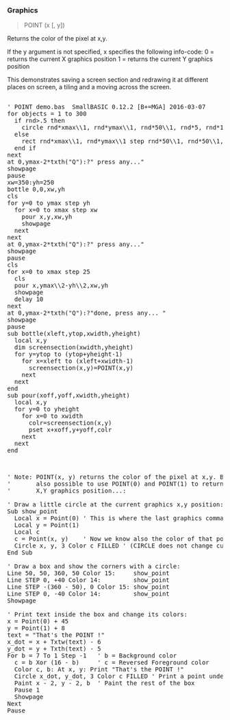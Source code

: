 ### Graphics

> POINT (x [, y])

Returns the color of the pixel at x,y.


<p>If the y argument is not specified, x specifies the following info-code:
0 = returns the current X graphics position
1 = returns the current Y graphics position

This demonstrates saving a screen section and redrawing it at different places on screen, a tiling and a moving across the screen.
<pre>

' POINT demo.bas  SmallBASIC 0.12.2 [B+=MGA] 2016-03-07
for objects = 1 to 300
  if rnd>.5 then
    circle rnd*xmax\\1, rnd*ymax\\1, rnd*50\\1, rnd*5, rnd*16/1 
  else
    rect rnd*xmax\\1, rnd*ymax\\1 step rnd*50\\1, rnd*50\\1, rnd*16/1
  end if  
next
at 0,ymax-2*txth("Q"):?" press any..."
showpage
pause
xw=350:yh=250
bottle 0,0,xw,yh
cls
for y=0 to ymax step yh
  for x=0 to xmax step xw
    pour x,y,xw,yh
    showpage
  next
next
at 0,ymax-2*txth("Q"):?" press any..."
showpage
pause
cls
for x=0 to xmax step 25
  cls
  pour x,ymax\\2-yh\\2,xw,yh
  showpage
  delay 10
next
at 0,ymax-2*txth("Q"):?"done, press any... "
showpage
pause 
sub bottle(xleft,ytop,xwidth,yheight)
  local x,y
  dim screensection(xwidth,yheight)
  for y=ytop to (ytop+yheight-1)
    for x=xleft to (xleft+xwidth-1)
      screensection(x,y)=POINT(x,y)
    next
  next
end
sub pour(xoff,yoff,xwidth,yheight)
  local x,y
  for y=0 to yheight
    for x=0 to xwidth
      colr=screensection(x,y)
      pset x+xoff,y+yoff,colr
    next
  next
end 

</pre>

<pre>

' Note: POINT(x, y) returns the color of the pixel at x,y. But it's
'       also possible to use POINT(0) and POINT(1) to return the current
'       X,Y graphics position...:

' Draw a little circle at the current graphics x,y position:
Sub show_point
  Local x = Point(0) ' This is where the last graphics command left us...
  Local y = Point(1)
  Local c
  c = Point(x, y)    ' Now we know also the color of that point...
  Circle x, y, 3 Color c FILLED ' (CIRCLE does not change current X,Y)
End Sub

' Draw a box and show the corners with a circle:
Line 50, 50, 360, 50 Color 15:     show_point
Line STEP 0, +40 Color 14:         show_point
Line STEP -(360 - 50), 0 Color 15: show_point
Line STEP 0, -40 Color 14:         show_point
Showpage

' Print text inside the box and change its colors:
x = Point(0) + 45
y = Point(1) + 8
text = "That's the POINT !"
x_dot = x + Txtw(text) - 6
y_dot = y + Txth(text) - 5
For b = 7 To 1 Step -1   ' b = Background color
  c = b Xor (16 - b)     ' c = Reversed Foreground color
  Color c, b: At x, y: Print "That's the POINT !"
  Circle x_dot, y_dot, 3 Color c FILLED ' Print a point under '!'
  Paint x - 2, y - 2, b  ' Paint the rest of the box
  Pause 1
  Showpage
Next
Pause

</pre>

